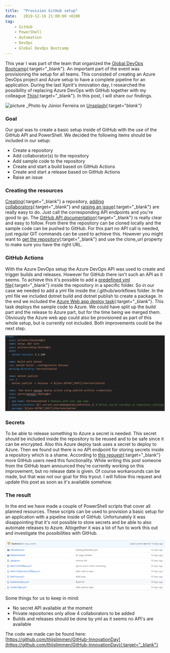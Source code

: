 ```yaml
---
title:  "Provision GitHub setup"
date:   2019-12-16 21:00:00 +0200
tag: 
    - GitHub
    - PowerShell
    - Automation
    - DevOps
    - Global DevOps Bootcamp
---
```


This year I was part of the team that organized the [Global DevOps Bootcamp](https://globaldevopsbootcamp.com/){:target="_blank"}. An important part of the event was provisioning the setup for all teams. This consisted of creating an Azure DevOps project and Azure setup to have a complete pipeline for an application. During the last Xpirit's innovation day, I researched the possibility of replacing Azure DevOps with GitHub together with my colleague [Thijs](https://www.linkedin.com/in/thijs-limmen/){:target="_blank"}. In this post, I will share our findings.

![picture](/assets/20191216/junior-ferreira-7esRPTt38nI-unsplash.jpg)
_Photo by Júnior Ferreira on [Unsplash](https://unsplash.com/photos/7esRPTt38nI){:target="_blank"}_

### Goal
Our goal was to create a basic setup inside of GitHub with the use of the GitHub API and PowerShell. We decided the following items should be included in our setup:
- Create a repository
- Add collaborator(s) to the repository
- Add sample code to the repository
- Create and start a build based on GitHub Actions
- Create and start a release based on GitHub Actions
- Raise an issue

### Creating the resources
[Creating](https://developer.github.com/v3/repos/#create){:target="_blank"} a repository, [adding collaborators](https://developer.github.com/v3/repos/collaborators/#add-user-as-a-collaborator){:target="_blank"} and [raising an issue](https://developer.github.com/v3/issues/#create-an-issue){:target="_blank"} are really easy to do. Just call the corresponding API endpoints and you're good to go. The [GitHub API documentation](https://developer.github.com/v3/){:target="_blank"} is really clear and easy to follow.
From there the repository can be cloned locally and the sample code can be pushed to GitHub. For this part no API call is needed, just regular GIT commands can be used to achieve this. However you might want to [get the repository](https://developer.github.com/v3/repos/#get){:target="_blank"} and use the clone_url property to make sure you have the right URL.

### GitHub Actions
With the Azure DevOps setup the Azure DevOps API was used to create and trigger builds and releases. However for GitHub there isn't such an API as it seems. To achieve this it's possible to add a [predefined yml file](https://help.github.com/en/actions/automating-your-workflow-with-github-actions/workflow-syntax-for-github-actions){:target="_blank"} inside the repository in a specific folder. So in our case we needed to add a yml file inside the /.github/workflows folder. In the yml file we included dotnet build and dotnet publish to create a package. In the end we included the [Azure Web app deploy task](https://github.com/Azure/webapps-deploy){:target="_blank"}. This task deploys the sample code to Azure. We could have split up the build part and the release to Azure part, but for the time being we merged them. Obviously the Azure web app could also be provisioned as part of this whole setup, but is currently not included. Both improvements could be the next step.

![Publish Code Coverage Result Task](/assets/20191216/yml.png)

### Secrets
To be able to release something to Azure a secret is needed. This secret should be included inside the repository to be reused and to be safe since it can be encrypted. Also this Azure deploy task uses a secret to deploy to Azure. Then we found out there is no API endpoint for storing secrets inside a repository which is a shame. According to [this request](https://github.community/t5/GitHub-Actions/Github-Apps-to-add-secrets/m-p/28259){:target="_blank"} more GitHub users need this functionality. While writing this post someone from the GitHub team announced they're currently working on this improvement, but no release date is given. Of course workarounds can be made, but that was not our goal for this tryout. I will follow this request and update this post as soon as it's available somehow.

### The result
In the end we have made a couple of PowerShell scripts that cover all planned resources. These scripts can be used to provision a basic setup for an application with a pipeline inside of GitHub. Unfortunately it was disappointing that it's not possible to store secrets and be able to also automate releases to Azure. Altogether it was a lot of fun to work this out and investigate the possibilities with GitHub.

![Publish Code Coverage Result Task](/assets/20191216/result.png)

Some things for us to keep in mind:
- No secret API available at the moment
- Private repositories only allow 4 collaborators to be added
- Builds and releases should be done by yml as it seems no API's are available

The code we made can be found here: [https://github.com/thijslimmen/GitHub-InnovationDay](https://github.com/thijslimmen/GitHub-InnovationDay){:target="_blank"}